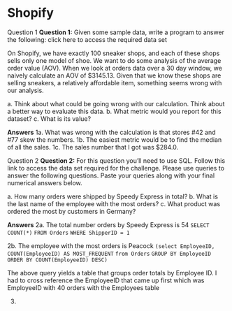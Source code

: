 # Shopify

Question 1
**Question 1:** Given some sample data, write a program to answer the following: click here to access the required data set

On Shopify, we have exactly 100 sneaker shops, and each of these shops sells only one model of shoe. We want to do some analysis of the average order value (AOV). When we look at orders data over a 30 day window, we naively calculate an AOV of $3145.13. Given that we know these shops are selling sneakers, a relatively affordable item, something seems wrong with our analysis.

a. Think about what could be going wrong with our calculation. Think about a better way to evaluate this data.
b. What metric would you report for this dataset?
c. What is its value?

**Answers**
1a. What was wrong with the calculation is that stores #42 and #77 skew the numbers.
1b. The easiest metric would be to find the median of all the sales.
1c. The sales number that I got was $284.0.


Question 2
**Question 2:** For this question you’ll need to use SQL. Follow this link to access the data set required for the challenge. Please use queries to answer the following questions. Paste your queries along with your final numerical answers below.

a. How many orders were shipped by Speedy Express in total? 
b. What is the last name of the employee with the most orders?
c. What product was ordered the most by customers in Germany?

**Answers**
2a. The total number orders by Speedy Express is 54
``SELECT COUNT(*)``
``FROM Orders``
``WHERE ShipperID = 1``


2b. The employee with the most orders is Peacock
``(select EmployeeID, COUNT(EmployeeID) AS MOST_FREQUENT``
``from Orders``
``GROUP BY EmployeeID``
``ORDER BY COUNT(EmployeeID) DESC)``

The above query yields a table that groups order totals by Employee ID. I had to cross reference the EmployeeID that came up first
which was EmployeeID with 40 orders with the Employees table

3. 